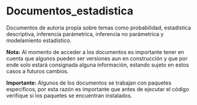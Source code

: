 # Documentos_estadistica
Documentos de autoria propia sobre temas como probabilidad, estadística descriptiva, inferencia parámetrica, inferencia no parámetrica y modelamiento estadístico.

**Nota:** Al momento de acceder a los documentos es importante tener en cuenta que algunos pueden ser versiones aun en construcción y que por ende solo estará consignada alguna información, estando sujeto en estos casos a futuros cambios.

**Importante:** Algunos de los documentos se trabajan con paquetes especificos, por esta razón es importante que antes de ejecutar el código verifique si los paquetes se encuentran instalados.
